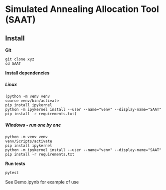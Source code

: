 # Simulated Annealing Allocation Tool (SAAT)

## Install

**Git**
```
git clone xyz
cd SAAT
```

**Install dependencies**

##### Linux
```
(python -m venv venv
source venv/bin/activate
pip install ipykernel
python -m ipykernel install --user --name="venv" --display-name="SAAT"
pip install -r requirements.txt)
```

##### Windows - run one by one
```
python -m venv venv
venv/Scripts/activate
pip install ipykernel
python -m ipykernel install --user --name="venv" --display-name="SAAT"
pip install -r requirements.txt
```

**Run tests**
```
pytest
```

See Demo.ipynb for example of use
